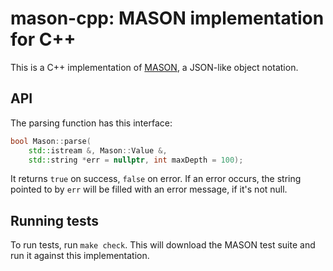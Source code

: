 # mason-cpp: MASON implementation for C++

This is a C++ implementation of [MASON](https://github.com/mortie/mason),
a JSON-like object notation.

## API

The parsing function has this interface:

```cpp
bool Mason::parse(
    std::istream &, Mason::Value &,
    std::string *err = nullptr, int maxDepth = 100);
```

It returns `true` on success, `false` on error.
If an error occurs, the string pointed to by `err`
will be filled with an error message, if it's not null.

## Running tests

To run tests, run `make check`.
This will download the MASON test suite and run it against this implementation.
